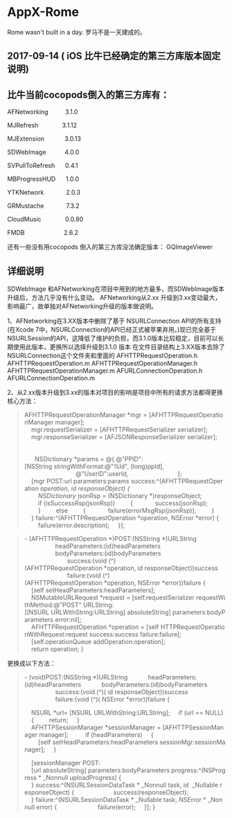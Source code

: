 # AppX-Rome
Rome wasn't built in a day. 罗马不是一天建成的。
## 2017-09-14 ( iOS 比牛已经确定的第三方库版本固定说明)

## 比牛当前cocopods倒入的第三方库有：

AFNetworking          3.1.0

MJRefresh              3.1.12

MJExtension            3.0.13

SDWebImage           4.0.0

SVPullToRefresh      0.4.1

MBProgressHUD      1.0.0

YTKNetwork             2.0.3

GRMustache             7.3.2

CloudMusic              0.0.80

FMDB                       2.6.2


还有一些没有用cocopods 倒入的第三方库没法确定版本：
GQImageViewer


## 详细说明
SDWebImage 和AFNetworking在项目中用到的地方最多，而SDWebImage版本升级后，方法几乎没有什么变动。
AFNetworking从2.xx 升级到3.xx变动最大，影响最广，故单独对AFNetworking升级的版本做说明。

1、AFNetworking在3.XX版本中删除了基于 NSURLConnection API的所有支持(在Xcode 7中，NSURLConnection的API已经正式被苹果弃用。)现已完全基于NSURLSession的API，这降低了维护的负担，而3.1.0版本比较稳定，目前可以长期使用此版本，更换所以选择升级到3.1.0 版本
在文件目录结构上3.XX版本去除了NSURLConnection这个文件夹和里面的
AFHTTPRequestOperation.h
AFHTTPRequestOperation.m
AFHTTPRequestOperationManager.h
AFHTTPRequestOperationManager.m
AFURLConnectionOperation.h
AFURLConnectionOperation.m

2、从2.xx版本升级到3.xx的版本对项目的影响是项目中所有的请求方法都得更换
核心方法：
> AFHTTPRequestOperationManager *mgr = [AFHTTPRequestOperationManager manager];
>     mgr.requestSerializer = [AFHTTPRequestSerializer serializer];
>     mgr.responseSerializer = [AFJSONResponseSerializer serializer];
>     
>     	
>     	
>     	 NSDictionary *params = @{ @"PPID":[NSString stringWithFormat:@"%ld", (long)ppId],
>                               @"UserID":userId,
>                             };
>     
>    
>     [mgr POST:url parameters:params success:^(AFHTTPRequestOperation *operation, id responseObject) {
>         NSDictionary* jsonRsp = (NSDictionary *)responseObject;
>         if (isSuccessRsp(jsonRsp))
>         {
>             success(jsonRsp);
>         }
>         else
>         {
>             failure(errorMsgRsp(jsonRsp));
>         }
>     } failure:^(AFHTTPRequestOperation *operation, NSError *error) {
>         failure(error.description);
>     }];


> - (AFHTTPRequestOperation *)POST:(NSString *)URLString
>                   headParameters:(id)headParameters
>                   bodyParameters:(id)bodyParameters
>                          success:(void (^)(AFHTTPRequestOperation *operation, id responseObject))success
>                          failure:(void (^)(AFHTTPRequestOperation *operation, NSError *error))failure
> {
>    
>     [self setHeadParameters:headParameters];
>     
>    
>     NSMutableURLRequest *request = [self.requestSerializer requestWithMethod:@"POST" URLString:[[NSURL URLWithString:URLString] absoluteString] parameters:bodyParameters error:nil];
>     
>     
>    
>     AFHTTPRequestOperation *operation = [self HTTPRequestOperationWithRequest:request success:success failure:failure];
>     
>     
>     
>     
>     
>     [self.operationQueue addOperation:operation];
>     
>     
>     return operation;
> }

更换成以下方法：

> 
> - (void)POST:(NSString *)URLString
>            headParameters:(id)headParameters
>            bodyParameters:(id)bodyParameters
>                   success:(void (^)( id responseObject))success
>                   failure:(void (^)( NSError *error))failure
> {
> 
> 
> 
>     NSURL *url= [NSURL URLWithString:URLString];
>     if (url == NULL)
>     {
>         return;
>     }
>     
>     AFHTTPSessionManager *sessionManager = [AFHTTPSessionManager manager];
>     
>     if (headParameters)
>     {
>         [self setHeadParameters:headParameters sessionMgr:sessionManager];
>     }
> 
>     [sessionManager POST:
>     
>     [url absoluteString] parameters:bodyParameters progress:^(NSProgress * _Nonnull uploadProgress) {
>     
>     
>     } success:^(NSURLSessionDataTask * _Nonnull task, id  _Nullable responseObject) {
>       
>       
>         success(responseObject);
>         
>     } failure:^(NSURLSessionDataTask * _Nullable task, NSError * _Nonnull error) {
>     
>     
>     
>         failure(error);
>     }];
> }

